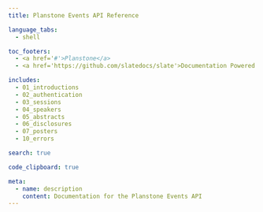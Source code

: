 ```yaml
---
title: Planstone Events API Reference

language_tabs:
  - shell

toc_footers:
  - <a href='#'>Planstone</a>
  - <a href='https://github.com/slatedocs/slate'>Documentation Powered by Slate</a>

includes:
  - 01_introductions
  - 02_authentication
  - 03_sessions
  - 04_speakers
  - 05_abstracts
  - 06_disclosures
  - 07_posters
  - 10_errors

search: true

code_clipboard: true

meta:
  - name: description
    content: Documentation for the Planstone Events API
---
```


